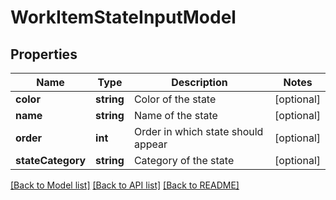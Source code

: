 # WorkItemStateInputModel

## Properties
Name | Type | Description | Notes
------------ | ------------- | ------------- | -------------
**color** | **string** | Color of the state | [optional] 
**name** | **string** | Name of the state | [optional] 
**order** | **int** | Order in which state should appear | [optional] 
**stateCategory** | **string** | Category of the state | [optional] 

[[Back to Model list]](../README.md#documentation-for-models) [[Back to API list]](../README.md#documentation-for-api-endpoints) [[Back to README]](../README.md)


